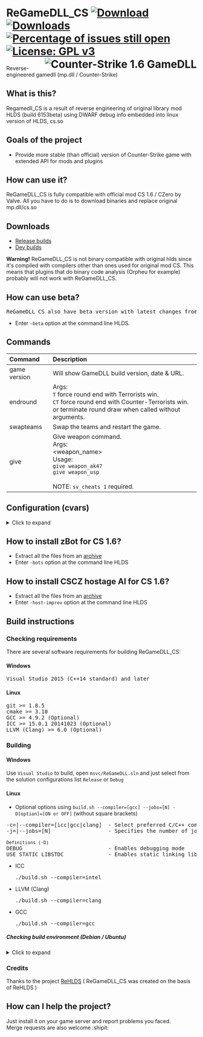 # ReGameDLL_CS [![Download](https://camo.githubusercontent.com/0c15c5ed5da356288ad4bb69ed24267fb48498f2/68747470733a2f2f696d672e736869656c64732e696f2f6769746875622f72656c656173652f73316c656e74712f526547616d65444c4c5f43532e737667)](https://github.com/s1lentq/ReGameDLL_CS/releases/latest) [![Downloads](https://camo.githubusercontent.com/7eb895bf12d373df1d7c2bd2af3eb7d6328cdf6c02eee380fa93f81365c32d41/68747470733a2f2f696d672e736869656c64732e696f2f6769746875622f646f776e6c6f6164732f73316c656e74712f526547616d65444c4c5f43532f746f74616c3f636f6c6f723d696d706f7274616e74)]() [![Percentage of issues still open](http://isitmaintained.com/badge/open/s1lentq/ReGameDLL_CS.svg)](http://isitmaintained.com/project/s1lentq/ReGameDLL_CS "Percentage of issues still open") [![License: GPL v3](https://img.shields.io/badge/License-GPL%20v3-blue.svg)](https://www.gnu.org/licenses/gpl-3.0) <img align="right" src="https://cloud.githubusercontent.com/assets/5860435/20008568/b3623150-a2d3-11e6-85f3-0d6571045fc9.png" alt="Counter-Strike 1.6 GameDLL" />
Reverse-engineered gamedll (mp.dll / Counter-Strike)

## What is this?
Regamedll_CS is a result of reverse engineering of original library mod HLDS (build 6153beta) using DWARF debug info embedded into linux version of HLDS, cs.so

## Goals of the project
* Provide more stable (than official) version of Counter-Strike game with extended API for mods and plugins

## How can use it?
ReGameDLL_CS is fully compatible with official mod CS 1.6 / CZero by Valve. All you have to do is to download binaries and replace original mp.dll/cs.so

## Downloads
* [Release builds](https://github.com/s1lentq/ReGameDLL_CS/releases)
* [Dev builds](https://github.com/s1lentq/ReGameDLL_CS/actions/workflows/build.yml)

<b>Warning!</b> ReGameDLL_CS is not binary compatible with original hlds since it's compiled with compilers other than ones used for original mod CS.
This means that plugins that do binary code analysis (Orpheu for example) probably will not work with ReGameDLL_CS.

## How can use beta?
<pre>ReGameDLL_CS also have beta version with latest changes from official version of Counter-Strike.</pre>
* Enter `-beta` option at the command line HLDS.

## Commands
| Command                             | Description                                     |
| :---------------------------------- | :---------------------------------------------- |
| game version                        | Will show GameDLL build version, date & URL. |
| endround                            | Args:<br/>`T` force round end with Terrorists win. <br/>`CT` force round end with Counter-Terrorists win. <br/> or terminate round draw when called without arguments. |
| swapteams                           | Swap the teams and restart the game. |
| give                                | Give weapon command.<br/> Args:<br/><weapon_name><br/>Usage:<br/>`give weapon_ak47`<br/>`give weapon_usp`<br/><br/>NOTE: `sv_cheats 1` required. |

## Configuration (cvars)
<details>
<summary>Click to expand</summary>

| CVar                               | Default | Min | Max          | Description                                    |
| :--------------------------------- | :-----: | :-: | :----------: | :--------------------------------------------- |
| mp_freeforall                      | 0       | 0   | 1            | The style of gameplay where there aren't any teams (FFA mode)<br/>`0` disabled <br/>`1` enabled |
| mp_autoteambalance                 | 1       | 0   | 2            | Auto balancing of teams.<br/>`0` disabled <br/>`1` on after next round<br/>`2` on next round |
| mp_buytime                         | 1.5     | 0.0 | -            | Designate the desired amount of buy time for each round. (in minutes)<br />`-1` means no time limit<br />`0` disable buy |
| mp_maxmoney                        | 16000   | 0   | `999999`     | The maximum allowable amount of money in the game |
| mp_round_infinite                  | 0       | 0   | 1            | Flags for fine grained control (choose as many as needed)<br/>`0` disabled<br/>`1` enabled<br/><br/>or flags<br/>`a` block round time round end check<br/>`b` block needed players round end check<br/>`c` block VIP assassination/success round end check<br/>`d` block prison escape round end check<br/>`e` block bomb round end check<br/>`f` block team extermination round end check<br/>`g` block hostage rescue round end check<br/>`h` block VIP assassination/success round time end check<br/>`i` block prison escape round time end check<br/>`j` block bomb round time end check<br/>`k` block hostage rescue round time end check<br/><br/>`Example setting:` "ae" blocks round time and bomb round end checks |
| mp_roundover                       | 0       | 0   | 3            | The round by expired time will be over, if on a map it does not have the scenario of the game.<br/>`0` disabled<br/>`1` end of the round with a draw<br/>`2` round end with Terrorists win<br/>`3` round end with Counter-Terrorists win |
| mp_round_restart_delay             | 5       | -   | -            | Number of seconds to delay before restarting a round after a win. |
| mp_hegrenade_penetration           | 0       | 0   | 1            | Disable grenade damage through walls.<br/>`0` disabled<br/>`1` enabled |
| mp_nadedrops                       | 0       | 0   | 2            | Drop a grenade after player death.<br/>`0` disabled<br/>`1` drop first available grenade<br/>`2` drop all grenades |
| mp_roundrespawn_time               | 20      | 0   | -            | Player cannot respawn until next round if more than N seconds has elapsed since the beginning round.<br />`-1` means no time limit<br /> |
| mp_auto_reload_weapons             | 0       | 0   | 1            | Automatically reload each weapon on player spawn.<br/>`0` disabled<br/>`1` enabled |
| mp_refill_bpammo_weapons           | 0       | 0   | 2            | Refill amount of backpack ammo up to the max.<br/>`0` disabled<br/>`1` refill backpack ammo on player spawn<br/>`2` refill backpack ammo on player spawn and on the purchase of the item |
| mp_infinite_ammo                   | 0       | 0   | 2            | Sets the mode infinite ammo for weapons.<br/>`0` disabled<br/>`1` weapon clip infinite<br/>`2` weapon bpammo infinite (This means for reloading) |
| mp_infinite_grenades               | 0       | 0   | 1            | Enable infinite grenades.<br/>`0` disabled<br/>`1` grenades infinite |
| mp_auto_join_team                  | 0       | 0   | 1            | Automatically joins the team.<br/>`0` disabled<br/>`1` enable (Use in conjunction with the cvar humans_join_team any/CT/T) |
| mp_max_teamkills                   | 3       | 0   | -            | Maximum number of allowed teamkills before autokick. Used when enabled mp_autokick. |
| mp_fragsleft                       | -       | -   | -            | Is the number of frags left, if you have set mp_fraglimit. You just type mp_fragsleft in server console, and it tells you the number of frags left depending of mp_fraglimit. |
| mp_fraglimit                       | 0       | 0   | -            | If set to something other than 0, when anybody’s scored reaches mp_fraglimit the server changes map.<br />`0` means no limit |
| mp_timeleft                        | -       | -   | -            | Is the number of time left before the map changes, if you have set mp_timelimit. You just type mp_timeleft in server console, and it tells you the number of time left depending of mp_timelimit. |
| mp_timelimit                       | 0       | -   | -            | Period between map rotations.<br />`0` means no limit |
| mp_forcerespawn                    | 0       | 0   | -            | Players will automatically respawn when killed.<br/>`0` disabled<br/>`>0.00001` time delay to respawn |
| mp_hostage_hurtable                | 1       | 0   | 1            | The hostages can take damage.<br/>`0` disabled<br/>`1` from any team<br/>`2` only from `CT`<br/>`3` only from `T` |
| mp_show_radioicon                  | 1       | 0   | 1            | Show radio icon.<br/>`0` disabled<br/>`1` enabled |
| mp_show_scenarioicon               | 0       | 0   | 1            | Show scenario icon in HUD such as count of alive hostages or ticking bomb.<br/>`0` disabled<br/>`1` enabled |
| mp_old_bomb_defused_sound          | 1       | 0   | 1            | Play "Bomb has been defused" sound instead of "Counter-Terrorists win" when bomb was defused<br/>`0` disabled<br/>`1` enabled |
| showtriggers                       | 0       | 0   | 1            | Debug cvar shows triggers. |
| sv_alltalk                         | 0       | 0   | 5            | When players can hear each other ([further explanation](../../wiki/sv_alltalk)).<br/>`0` dead don't hear alive<br/>`1` no restrictions<br/>`2` teammates hear each other<br/>`3` Same as 2, but spectators hear everybody<br/>`4` alive hear alive, dead hear dead and alive.<br/>`5` alive hear alive teammates, dead hear dead and alive.
| bot_deathmatch                     | 0       | 0   | 1            | Sets the mode for the zBot.<br/>`0` disabled<br/>`1` enable mode Deathmatch and not allow to do the scenario |
| bot_quota_mode                     | normal  | -   | -            | Determines the type of quota.<br/>`normal` default behaviour<br/>`fill` the server will adjust bots to keep `N` players in the game, where `N` is bot_quota<br/>`match` the server will maintain a `1:N` ratio of humans to bots, where `N` is bot_quota |
| bot_join_delay                     | 0       | -   | -            | Prevents bots from joining the server for this many seconds after a map change. |
| bot_freeze                         | 0       | 0   | 1            | Prevents bots on your server from moving.<br/>`0` disabled<br/>`1` enabled |
| mp_item_staytime                   | 300     | -   | -            | Time to remove item that have been dropped from the players. |
| mp_legacy_bombtarget_touch         | 1       | 0   | 1            | Legacy func_bomb_target touch. New one is more strict. <br/>`0` New behavior<br/>`1` Legacy behavior|
| mp_respawn_immunitytime            | 0       | 0   | -            | Specifies the players defense time after respawn. (in seconds).<br/>`0` disabled<br/>`>0.00001` time delay to remove protection |
| mp_respawn_immunity_effects        | 1       | 0   | 1            | Enable effects on player spawn protection.<br/>`0` disabled<br/>`1` enable (Use in conjunction with the cvar mp_respawn_immunitytime) |
| mp_respawn_immunity_force_unset    | 1       | 0   | 2            | Force unset spawn protection if the player doing any action.<br/>`0` disabled<br/>`1` when moving and attacking<br/>`2` only when attacking |
| mp_kill_filled_spawn               | 1       | 0   | 1            | Kill the player in filled spawn before spawning some one else (Prevents players stucking in each other).<br />Only disable this if you have semiclip or other plugins that prevents stucking.<br/>`0` disabled<br/>`1` enabled |
| mp_allow_point_servercommand       | 0       | 0   | 1            | Allow use of point_servercommand entities in map.<br/>`0` disallow<br/>`1` allow<br/>`NOTE`: Potentially dangerous for untrusted maps. |
| mp_hullbounds_sets                 | 1       | 0   | 1            | Sets mins/maxs hull bounds for the player.<br/>`0` disabled<br/>`1` enabled |
| mp_unduck_method                   | 0       | 0   | 1            | Don't unduck if ducking isn't finished yet.<br/>`0` disabled<br/>`1` enabled<br/>`NOTE`: This also prevents double duck. |
| mp_scoreboard_showhealth           | 3       | -1  | 5            | Show `HP` field into a scoreboard.<br/>`-1` disabled<br/>`0` don't send any update for `HP` field to any clients<br/>`1` show only Terrorist `HP` field to all clients<br/>`2` show only CT `HP` field to all clients<br/>`3` show `HP` field to teammates<br/>`4` show `HP` field to all clients<br/>`5` show `HP` field to teammates and spectators |
| mp_scoreboard_showmoney            | 3       | -1  | 5            | Show `Money` field into a scoreboard.<br/>`-1` disabled<br/>`0` don't send any update for `Money` field to any clients<br/>`1` show only Terrorist `Money` field to all clients<br/>`2` show only CT `Money` field to all clients<br/>`3` show `Money` field to teammates<br/>`4` show `Money` field to all clients<br/>`5` show `Money` field to teammates and spectators |
| mp_scoreboard_showdefkit           | 1       | 0   | 1            | Show `D. Kit` field into a scoreboard for teammates.<br/>`0` disabled<br/>`1` enabled<br/>`NOTE`: If you don't want to show `D. Kit` field for dead enemies then disable this CVar or configure mp_forcecamera |
| ff_damage_reduction_bullets        | 0.35    | 0.0 | 1.0          | How much to reduce damage done to teammates when shot.<br/> Range is from `0` - `1` (with 1 being damage equal to what is done to an enemy) |
| ff_damage_reduction_grenade        | 0.25    | 0.0 | 1.0          | How much to reduce damage done to teammates by a thrown grenade.<br/> Range is from `0` - `1` (with 1 being damage equal to what is done to an enemy) |
| ff_damage_reduction_grenade_self   | 1.0     | 0.0 | 1.0          | How much to damage a player does to himself with his own grenade.<br/> Range is from `0` - `1` (with 1 being damage equal to what is done to an enemy) |
| ff_damage_reduction_other          | 0.35    | 0.0 | 1.0          | How much to reduce damage done to teammates by things other than bullets and grenades.<br/> Range is from `0` - `1` (with 1 being damage equal to what is done to an enemy) |
| mp_afk_bomb_drop_time              | 0       | 5.0 | -            | Player that have never moved sience they last move will drop the bomb after this amount of time. (in seconds).<br/>`0` disabled<br/>`>5.0` delay to drop |
| mp_radio_timeout                   | 1.5     | 0.0 | -            | Delay between player Radio messages. (in seconds).<br/>`0` disable delay |
| mp_radio_maxinround                | 60      | -   | -            | Maximum Radio messages count for player per round.<br/>`0` disable radio messages |
| mp_buy_anywhere                    | 0       | 0   | 3            | When set, players can buy anywhere, not only in buyzones.<br/> `0` disabled.<br/>`1` both teams <br/>`2` only Terrorists team <br/>`3` only CT team |
| mp_t_default_grenades              | ""        | "" | -           | The default grenades that the Ts will spawn with. |
| mp_t_give_player_knife             | 1         | 0  | 1           | Whether Terrorist player spawn with knife. |
| mp_t_default_weapons_primary       | ""        | "" | -           | The default primary (rifle) weapon that the Ts will spawn with. |
| mp_t_default_weapons_secondary     | "glock18" | "" | -           | The default secondary (pistol) weapon that the Ts will spawn with. |
| mp_ct_default_grenades             | ""        | "" | -           | The default grenades that the CTs will spawn with. |
| mp_ct_give_player_knife            | 1         | 0  | 1           | Whether Counter-Terrorist player spawn with knife. |
| mp_ct_default_weapons_primary      | ""        | "" | -           | The default primary (rifle) weapon that the CTs will spawn with. |
| mp_ct_default_weapons_secondary    | "usp"     | "" | -           | The default secondary (pistol) weapon that the CTs will spawn with. |
| mp_give_player_c4                  | 1       | 0   | 1            | Whether this map should spawn a C4 bomb for a player or not.<br/> `0` disabled<br/>`1` enabled |
| mp_weapons_allow_map_placed        | 1       | 0   | 1            | When set, map weapons (located on the floor by map) will be shown.<br/> `0` hide all map weapons.<br/>`1` enabled<br/>`NOTE`: Effect will work after round restart. |
| mp_free_armor                      | 0       | 0   | 2            | Give free armor on player spawn.<br/>`0` disabled <br/>`1` Give Kevlar <br/>`2` Give Kevlar + Helmet |
| mp_fadetoblack                     | 0       | 0   | 2            | Observer's screen will fade to black on kill event or permanent.<br/> `0` No fade.<br/>`1` Fade to black and won't be able to watch anybody.<br/>`2` fade to black only on kill moment. |
| mp_falldamage                      | 1       | 0   | 1            | Damage from falling.<br/>`0` disabled <br/>`1` enabled |
| sv_allchat                         | 1       | 0   | 1            | Players can receive all other players text chat, team restrictions apply<br/>`0` disabled <br/>`1` enabled |
| mp_max_alive_name_changes          | -1       | -1   | -          | Maximum amount of nickname changes before next respawn<br/>`-1` unlimited (default behaviour) <br/>`0` Allow to change only at spawn </br>`>0` Allow to change arbitrary amount of nicks |
</details>

## How to install zBot for CS 1.6?
* Extract all the files from an [archive](regamedll/extra/zBot/bot_profiles.zip?raw=true)
* Enter `-bots` option at the command line HLDS

## How to install CSCZ hostage AI for CS 1.6?
* Extract all the files from an [archive](regamedll/extra/HostageImprov/host_improv.zip?raw=true)
* Enter `-host-improv` option at the command line HLDS

## Build instructions
### Checking requirements
There are several software requirements for building ReGameDLL_CS:

#### Windows
<pre>
Visual Studio 2015 (C++14 standard) and later
</pre>

#### Linux
<pre>
git >= 1.8.5
cmake >= 3.10
GCC >= 4.9.2 (Optional)
ICC >= 15.0.1 20141023 (Optional)
LLVM (Clang) >= 6.0 (Optional)
</pre>

### Building

#### Windows
Use `Visual Studio` to build, open `msvc/ReGameDLL.sln` and just select from the solution configurations list `Release` or `Debug`

#### Linux

* Optional options using `build.sh --compiler=[gcc] --jobs=[N] -D[option]=[ON or OFF]` (without square brackets)

<pre>
-c=|--compiler=[icc|gcc|clang]  - Select preferred C/C++ compiler to build
-j=|--jobs=[N]                  - Specifies the number of jobs (commands) to run simultaneously (For faster building)

<sub>Definitions (-D)</sub>
DEBUG                           - Enables debugging mode
USE_STATIC_LIBSTDC              - Enables static linking library libstdc++
</pre>

* ICC          <pre>./build.sh --compiler=intel</pre>
* LLVM (Clang) <pre>./build.sh --compiler=clang</pre>
* GCC          <pre>./build.sh --compiler=gcc</pre>

##### Checking build environment (Debian / Ubuntu)

<details>
<summary>Click to expand</summary>

<ul>
<li>
Installing required packages
<pre>
sudo dpkg --add-architecture i386
sudo apt-get update
sudo apt-get install -y gcc-multilib g++-multilib
sudo apt-get install -y build-essential
sudo apt-get install -y libc6-dev libc6-dev-i386
</pre>
</li>

<li>
Select the preferred C/C++ Compiler installation
<pre>
1) sudo apt-get install -y gcc g++
2) sudo apt-get install -y clang
</pre>
</li>
</ul>

</details>

### Credits
Thanks to the project [ReHLDS](https://github.com/dreamstalker/rehlds) ( ReGameDLL_CS was created on the basis of ReHLDS )

## How can I help the project?
Just install it on your game server and report problems you faced.<br />
Merge requests are also welcome :shipit:

